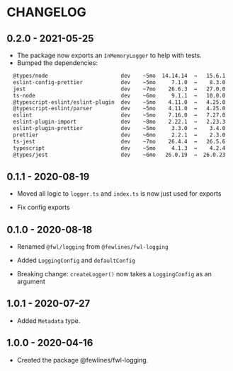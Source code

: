 # CHANGELOG

## 0.2.0 - 2021-05-25

- The package now exports an `InMemoryLogger` to help with tests.
- Bumped the dependencies:

```sh
  @types/node                       dev    ~5mo  14.14.14  →   15.6.1   ⩽1d
  eslint-config-prettier            dev    ~5mo     7.1.0  →    8.3.0  ~1mo
  jest                              dev    ~7mo    26.6.3  →   27.0.0   ⩽1d
  ts-node                           dev    ~6mo     9.1.1  →   10.0.0   ~2d
  @typescript-eslint/eslint-plugin  dev    ~5mo    4.11.0  →   4.25.0   ⩽1d
  @typescript-eslint/parser         dev    ~5mo    4.11.0  →   4.25.0   ⩽1d
  eslint                            dev    ~5mo    7.16.0  →   7.27.0   ~3d
  eslint-plugin-import              dev    ~8mo    2.22.1  →   2.23.3   ~3d
  eslint-plugin-prettier            dev    ~5mo     3.3.0  →    3.4.0  ~1mo
  prettier                          dev    ~6mo     2.2.1  →    2.3.0  ~15d
  ts-jest                           dev    ~7mo    26.4.4  →   26.5.6  ~20d
  typescript                        dev    ~5mo     4.1.3  →    4.2.4  ~2mo
  @types/jest                       dev    ~6mo   26.0.19  →  26.0.23  ~29d
```

## 0.1.1 - 2020-08-19

- Moved all logic to `logger.ts` and `index.ts` is now just used for exports

- Fix config exports

## 0.1.0 - 2020-08-18

- Renamed `@fwl/logging` from `@fewlines/fwl-logging`

- Added `LoggingConfig` and `defaultConfig`

- Breaking change: `createLogger()` now takes a `LoggingConfig` as an argument

## 1.0.1 - 2020-07-27

- Added `Metadata` type.

## 1.0.0 - 2020-04-16

- Created the package @fewlines/fwl-logging.
